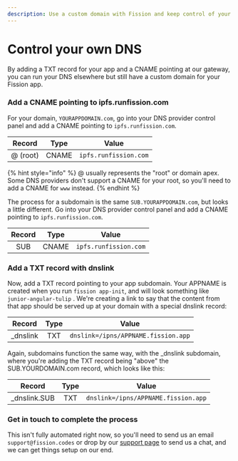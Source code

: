 ```yaml
---
description: Use a custom domain with Fission and keep control of your DNS
---
```


# Control your own DNS

By adding a TXT record for your app and a CNAME pointing at our gateway, you can run your DNS elsewhere but still have a custom domain for your Fission app.

### Add a CNAME pointing to ipfs.runfission.com

For your domain, `YOURAPPDOMAIN.com`, go into your DNS provider control panel and add a CNAME pointing to `ipfs.runfission.com`.

| Record | Type | Value |
| :---: | :---: | :---: |
| @ \(root\) | CNAME | `ipfs.runfission.com` |

{% hint style="info" %}
@ usually represents the "root" or domain apex. Some DNS providers don't support a CNAME for your root, so you'll need to add a CNAME for `www` instead.
{% endhint %}

The process for a subdomain is the same `SUB.YOURAPPDOMAIN.com`, but looks a little different. Go into your DNS provider control panel and add a CNAME pointing to `ipfs.runfission.com`.

| Record | Type | Value |
| :---: | :---: | :---: |
| SUB | CNAME | `ipfs.runfission.com` |

### Add a TXT record with dnslink

Now, add a TXT record pointing to your app subdomain. Your APPNAME is created when you run `fission app-init`, and will look something like `junior-angular-tulip` . We're creating a link to say that the content from that app should be served up at your domain with a special dnslink record:

| Record | Type | Value |
| :---: | :---: | :---: |
| \_dnslink | TXT |  `dnslink=/ipns/APPNAME.fission.app` |

Again, subdomains function the same way, with the \_dnslink subdomain, where you're adding the TXT record being "above" the SUB.YOURDOMAIN.com record, which looks like this:

| Record | Type | Value |
| :---: | :---: | :---: |
| \_dnslink.SUB | TXT |  `dnslink=/ipns/APPNAME.fission.app` |

### Get in touch to complete the process

This isn't fully automated right now, so you'll need to send us an email `support@fission.codes` or drop by our [support page](https://fission.codes/support) to send us a chat, and we can get things setup on our end.

